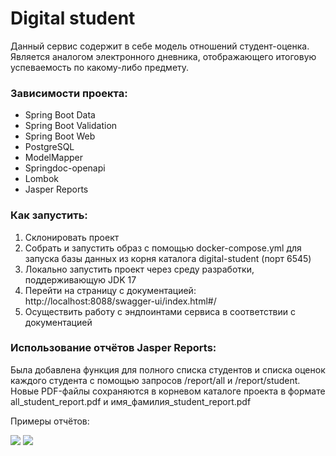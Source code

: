 # Digital student

Данный сервис содержит в себе модель отношений студент-оценка.
Является аналогом электронного дневника, отображающего итоговую успеваемость по какому-либо предмету.

### **Зависимости проекта:**
* Spring Boot Data
* Spring Boot Validation
* Spring Boot Web
* PostgreSQL
* ModelMapper
* Springdoc-openapi
* Lombok
* Jasper Reports

### **Как запустить:**
1. Склонировать проект
2. Собрать и запустить образ с помощью docker-compose.yml для запуска базы данных из корня каталога digital-student (порт 6545)
3. Локально запустить проект через среду разработки, поддерживающую JDK 17
4. Перейти на страницу с документацией: http://localhost:8088/swagger-ui/index.html#/
5. Осуществить работу с эндпоинтами сервиса в соответствии с документацией

### **Использование отчётов Jasper Reports:**
Была добавлена функция для полного списка студентов и списка оценок каждого студента с помощью запросов /report/all и /report/student.
Новые PDF-файлы сохраняются в корневом каталоге проекта в формате all_student_report.pdf и имя_фамилия_student_report.pdf

Примеры отчётов:

![](https://sun9-66.userapi.com/impg/5lbSSKj82yR6gquY4s_Ffy9XFVl_jvkWMAivAQ/Y-KfU0ZIAJc.jpg?size=796x439&quality=95&sign=5155ac325e5e15830fc1c23992bf4d94&c_uniq_tag=q2uxZFCF-iKltVPDTh1JglXsFkmBu6aR1yPlPf-PRWo&type=album)
![](https://sun9-60.userapi.com/impg/2QgpKASOQ7kz6k_C9z8PXwUfRY8DlTXA_DEU1w/tgecFbBYNsE.jpg?size=789x467&quality=96&sign=7b46b9f1c68258c3df75d56419461580&type=album)
